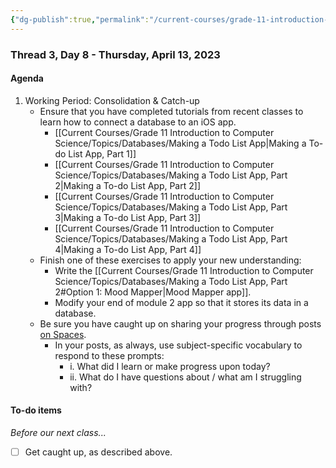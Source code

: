 ```yaml
---
{"dg-publish":true,"permalink":"/current-courses/grade-11-introduction-to-computer-science/section-2/thread-3/day-8/","dgHomeLink":false}
---
```


### Thread 3, Day 8 - Thursday, April 13, 2023

#### Agenda

1. Working Period: Consolidation & Catch-up
	- Ensure that you have completed tutorials from recent classes to learn how to connect a database to an iOS app.
		- [[Current Courses/Grade 11 Introduction to Computer Science/Topics/Databases/Making a Todo List App|Making a To-do List App, Part 1]]
		- [[Current Courses/Grade 11 Introduction to Computer Science/Topics/Databases/Making a Todo List App, Part 2|Making a To-do List App, Part 2]]
		- [[Current Courses/Grade 11 Introduction to Computer Science/Topics/Databases/Making a Todo List App, Part 3|Making a To-do List App, Part 3]]
		- [[Current Courses/Grade 11 Introduction to Computer Science/Topics/Databases/Making a Todo List App, Part 4|Making a To-do List App, Part 4]]
	- Finish one of these exercises to apply your new understanding:
		- Write the [[Current Courses/Grade 11 Introduction to Computer Science/Topics/Databases/Making a Todo List App, Part 2#Option 1: Mood Mapper|Mood Mapper app]].
		- Modify your end of module 2 app so that it stores its data in a database.
	- Be sure you have caught up on sharing your progress through posts [on Spaces](https://ca.spacesedu.com/).
		- In your posts, as always, use subject-specific vocabulary to respond to these prompts:
			- i. What did I learn or make progress upon today?
			- ii. What do I have questions about / what am I struggling with?
	  
#### To-do items
*Before our next class...*
- [ ] Get caught up, as described above.